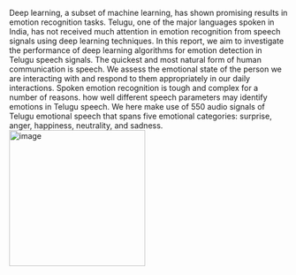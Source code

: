  Deep learning, a subset of machine learning, has shown promising results in emotion 
recognition tasks. Telugu, one of the major languages spoken 
in India, has not received much attention in emotion 
recognition from speech signals using deep learning 
techniques. In this report, we aim to investigate the 
performance of deep learning algorithms for emotion 
detection in Telugu speech signals. The quickest and most 
natural form of human communication is speech. We assess 
the emotional state of the person we are interacting with and 
respond to them appropriately in our daily interactions. 
Spoken emotion recognition is tough and complex for a 
number of reasons. how well different speech parameters 
may identify emotions in Telugu speech. We here make use 
of 550 audio signals of Telugu emotional speech that spans 
five emotional categories: surprise, anger, happiness, 
neutrality, and sadness.
<img width="246" alt="image" src="https://github.com/vamsi-cse/Projects/assets/96910860/2e56efe0-a3bd-4fee-a701-9a4ffd3786b9">

